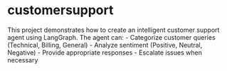 # customersupport
This project demonstrates how to create an intelligent customer support agent using LangGraph. The agent can: - Categorize customer queries (Technical, Billing, General) - Analyze sentiment (Positive, Neutral, Negative) - Provide appropriate responses - Escalate issues when necessary
